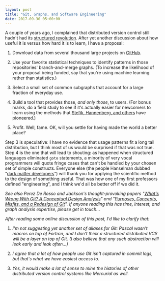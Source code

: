 ```yaml
---
layout: post
title: "Git, Graphs, and Software Engineering"
date: 2017-09-30 05:00:00
---
```


A couple of years ago,
I complained that distributed version control still hadn't had its
<a href="{{site.github.url}}/2015/07/20/git-as-goto.html">structured revolution</a>.
After yet another discussion about how useful it is versus how hard it is to learn,
I have a proposal:

1. Download data from several thousand large projects on <a href="http://github.com">GitHub</a>.

2. Use your favorite statistical techniques to identify patterns in those repositories' branch-and-merge graphs.
   (To increase the likelihood of your proposal being funded,
   say that you're using machine learning rather than statistics.)

3. Select a small set of common subgraphs that account for a large fraction of everyday use.

4. Build a tool that provides those, *and only those*, to users.
   (For bonus marks, do a field study to see if it's actually easier for newcomers to learn
   using the methods that <a href="http://ieeexplore.ieee.org/stamp/stamp.jsp?arnumber=7999115">Stefik, Hannenberg, and others</a> have pioneered.)

5. Profit.  Well, fame.  OK, will you settle for having made the world a better place?

Step 3 is speculative:
I have no evidence that usage patterns fit a long tail distribution,
but I think most of us would be surprised if that was not true.
Step 4 is the one that will lead to shouting:
as happened when structured languages eliminated `goto` statements,
a minority of very vocal programmers will quote fringe cases
that can't be handled by your chosen set of simple constructs.
Everyone else
(the people Hanselman dubbed "<a href="https://www.hanselman.com/blog/DarkMatterDevelopersTheUnseen99.aspx">dark matter developers</a>")
will thank you for applying the scientific method to the design of something useful.
That was how one of my first professors defined "engineering",
and I think we'd all be better off if we did it.

*See also Perez De Rosso and Jackson's thought-provoking papers
"<a href="https://spderosso.github.io/onward13.pdf">What's Wrong With Git? A Conceptual Design Analysis</a>"
and
"<a href="https://spderosso.github.io/oopsla16.pdf">Purposes, Concepts, Misfits, and a Redesign of Git</a>".
If anyone reading this has time, interest, and graph analysis expertise,
please get in touch...*

*After reading some online discussion of this post,
I'd like to clarify that:*

1. *I'm not suggesting yet another set of aliases for Git: Pascal wasn't macros on top of Fortran, and I don't think a structured distributed VCS will be a layer on top of Git.  (I also believe that any such abstraction will leak early and leak often...)*

2. *I agree that a lot of how people use Git isn't captured in commit logs, but that's what we have easiest access to.*

3. *Yes, it would make a lot of sense to mine the histories of other distributed version control systems like Mercurial as well.*
